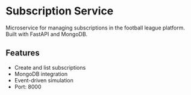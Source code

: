 # Subscription Service

Microservice for managing subscriptions in the football league platform. Built with FastAPI and MongoDB.

## Features

- Create and list subscriptions
- MongoDB integration
- Event-driven simulation
- Port: 8000
